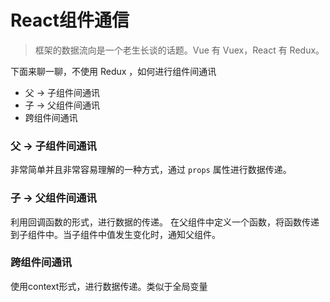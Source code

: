 # React组件通信
> 框架的数据流向是一个老生长谈的话题。Vue 有 Vuex，React 有 Redux。

下面来聊一聊，不使用 Redux ，如何进行组件间通讯
* 父 -> 子组件间通讯
* 子 -> 父组件间通讯
* 跨组件间通讯

### 父 -> 子组件间通讯
非常简单并且非常容易理解的一种方式，通过 `props` 属性进行数据传递。
### 子 -> 父组件间通讯
利用回调函数的形式，进行数据的传递。
在父组件中定义一个函数，将函数传递到子组件中。当子组件中值发生变化时，通知父组件。
### 跨组件间通讯
使用context形式，进行数据传递。类似于全局变量
